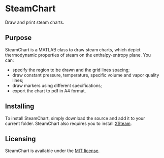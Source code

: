 # SteamChart
Draw and print steam charts.

## Purpose
SteamChart is a MATLAB class to draw steam charts, which depict thermodynamic properties of steam on the enthalpy-entropy plane. You can:
- specify the region to be drawn and the grid lines spacing;
- draw constant pressure, temperature, specific volume and vapor quality lines;
- draw markers using different specifications;
- export the chart to pdf in A4 format.

## Installing 
To install SteamChart, simply download the source and add it to your current folder.
SteamChart also requires you to install [XSteam](https://www.mathworks.com/matlabcentral/fileexchange/9817-x-steam-thermodynamic-properties-of-water-and-steam).

## Licensing
SteamChart is available under the [MIT license](LICENSE.md).
